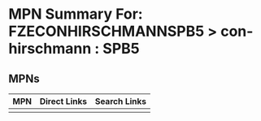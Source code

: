 



# MPN Summary For: FZECONHIRSCHMANNSPB5 > con-hirschmann : SPB5

## MPNs
  

|MPN|Direct Links|Search Links|
| :--- | :--- | :--- |
||||
